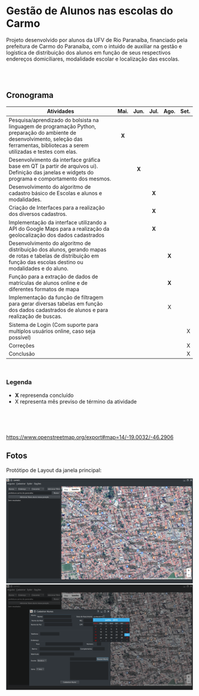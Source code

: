 # Gestão de Alunos nas escolas do Carmo

Projeto desenvolvido por alunos da UFV de Rio Paranaíba, financiado pela prefeitura de Carmo do Paranaíba, com o intuido de auxiliar na gestão e logística de distribuição dos alunos em função de seus respectivos endereços domiciliares, modalidade escolar e localização das escolas.

<br>
<br>

## Cronograma

| Atividades      |   Mai. |	Jun. |	Jul. | Ago. |	Set. |        
| ------------------------------- |:-----:| :-----:| :-----:| :-----:| -----:| 
|Pesquisa/aprendizado do bolsista na linguagem de programação Python,  preparação do ambiente de desenvolvimento, seleção das ferramentas, bibliotecas a serem utilizadas e testes com elas. | **X** |  |  |  |  |
| Desenvolvimento da interface gráfica base em QT (a partir de arquivos ui). Definição das janelas e widgets do programa e comportamento dos mesmos.  |  | **X** |  |  |  |
|Desenvolvimento do algoritmo de cadastro básico de Escolas e alunos e modalidades.  |   |  |**X** |  |  |
|Criação de Interfaces para a realização dos diversos cadastros.|  |  |  **X** |  |  |
|  Implementação da interface utilizando a API do Google Maps para a realização da geolocalização dos dados cadastrados |  |  | **X**  |  |  |
|Desenvolvimento do algoritmo de distribuição dos alunos, gerando mapas de rotas e tabelas de distribuição em função das escolas destino ou modalidades e do aluno.  |  |  |  | **X** |  |
|  Função para a extração de dados de matrículas de alunos online e de diferentes formatos de mapa |  |  |  | **X** |  |
|Implementação da função de filtragem para gerar diversas tabelas em função dos dados cadastrados de alunos e para realização de buscas.  |  |  |  |X  |  |
| Sistema de Login (Com suporte para multiplos usuários online, caso seja possível) |  |  |  |  | X |
| Correções |  |  |  |  |  X|
| Conclusão |  |  |  |  |  X|

<br>


### Legenda

* **X** represenda concluído <br>
* X representa mês previso de término da atividade
<br><br>
<br>
<br>

https://www.openstreetmap.org/export#map=14/-19.0032/-46.2906


## Fotos

Protótipo de Layout da janela principal:

 ![alt text](https://raw.githubusercontent.com/matheusfillipe/ganec/master/src/main/assets/1.png)
 ![alt text](https://raw.githubusercontent.com/matheusfillipe/ganec/master/src/main/assets/2.png)

 
<br><br>


